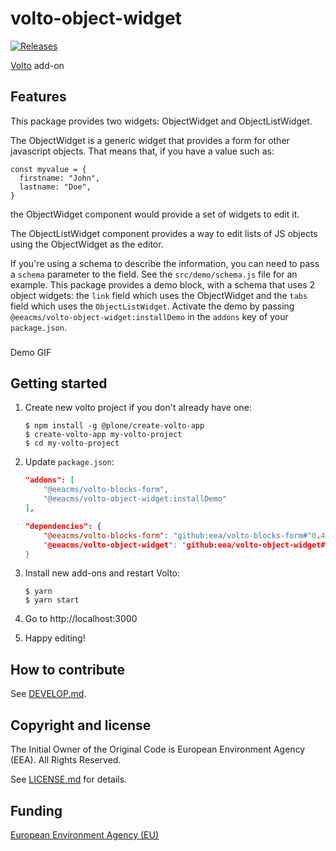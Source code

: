 # volto-object-widget
[![Releases](https://img.shields.io/github/v/release/eea/volto-object-widget)](https://github.com/eea/volto-object-widget/releases)

[Volto](https://github.com/plone/volto) add-on

## Features

This package provides two widgets: ObjectWidget and ObjectListWidget.

The ObjectWidget is a generic widget that provides a form for other javascript
objects. That means that, if you have a value such as:

```
const myvalue = {
  firstname: "John",
  lastname: "Doe",
}
```

the ObjectWidget component would provide a set of widgets to edit it.

The ObjectListWidget component provides a way to edit lists of JS objects using
the ObjectWidget as the editor.

If you're using a schema to describe the information, you can need to pass
a `schema` parameter to the field. See the `src/demo/schema.js` file for an
example. This package provides a demo block, with a schema that uses 2 object
widgets: the `link` field which uses the ObjectWidget and the `tabs` field
which uses the `ObjectListWidget`. Activate the demo by passing
`@eeacms/volto-object-widget:installDemo` in the `addons` key of your
`package.json`.

###

Demo GIF

## Getting started

1. Create new volto project if you don't already have one:
    ```
    $ npm install -g @plone/create-volto-app
    $ create-volto-app my-volto-project
    $ cd my-volto-project
    ```

1. Update `package.json`:
    ``` JSON
    "addons": [
        "@eeacms/volto-blocks-form",
        "@eeacms/volto-object-widget:installDemo"
    ],

    "dependencies": {
        "@eeacms/volto-blocks-form": "github:eea/volto-blocks-form#"0.4.1",
        "@eeacms/volto-object-widget": "github:eea/volto-object-widget#0.1.0"
    }
    ```

1. Install new add-ons and restart Volto:
    ```
    $ yarn
    $ yarn start
    ```

1. Go to http://localhost:3000

1. Happy editing!

## How to contribute

See [DEVELOP.md](DEVELOP.md).

## Copyright and license

The Initial Owner of the Original Code is European Environment Agency (EEA).
All Rights Reserved.

See [LICENSE.md](LICENSE.md) for details.

## Funding

[European Environment Agency (EU)](http://eea.europa.eu)
